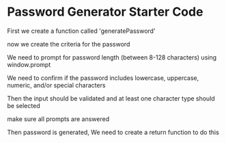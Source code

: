# Password Generator Starter Code

First we create a function called 'generatePassword'

now we create the criteria for the password

We need to prompt for password length (between 8-128 characters) using window.prompt

We need to confirm if the password includes lowercase, uppercase, numeric, and/or special characters

Then the input should be validated and at least one character type should be selected

make sure all prompts are answered

Then password is generated, We need to create a return function to do this
